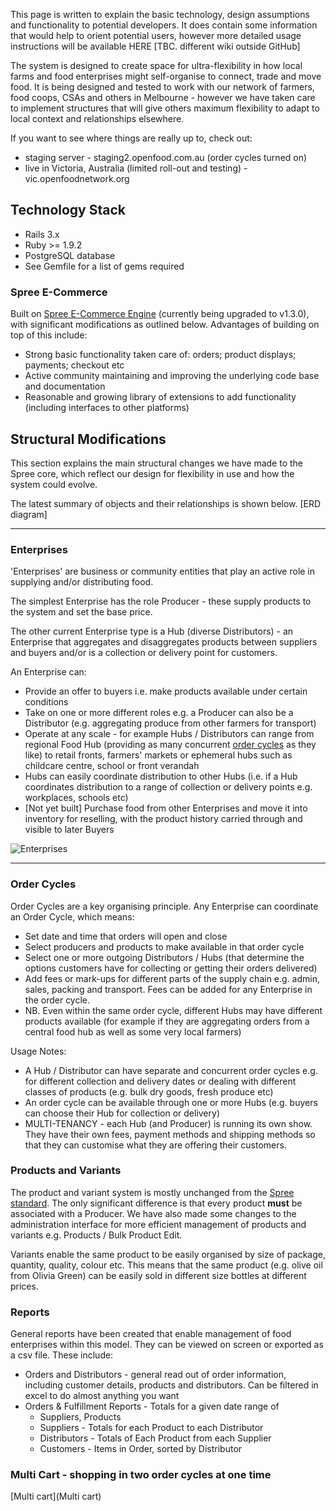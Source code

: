 This page is written to explain the basic technology, design assumptions and functionality to potential developers. It does contain some information that would help to orient potential users, however more detailed usage instructions will be available HERE [TBC. different wiki outside GitHub]

The system is designed to create space for ultra-flexibility in how local farms and food enterprises might self-organise to connect, trade and move food. It is being designed and tested to work with our network of farmers, food coops, CSAs and others in Melbourne - however we have taken care to implement structures that will give others maximum flexibility to adapt to local context and relationships elsewhere.

If you want to see where things are really up to, check out:
- staging server - staging2.openfood.com.au (order cycles turned on)
- live in Victoria, Australia (limited roll-out and testing) - vic.openfoodnetwork.org

## Technology Stack <a id="TechStack">

*  Rails 3.x
*  Ruby >= 1.9.2
*  PostgreSQL database
*  See Gemfile for a list of gems required

### Spree E-Commerce
Built on [Spree E-Commerce Engine](http://spreecommerce.com/) (currently being upgraded to v1.3.0), with significant modifications as outlined below. Advantages of building on top of this include:
* Strong basic functionality taken care of: orders; product displays; payments; checkout etc
* Active community maintaining and improving the underlying code base and documentation
* Reasonable and growing library of extensions to add functionality (including interfaces to other platforms)

## Structural Modifications <a id="Structure">

This section explains the main structural changes we have made to the Spree core, which reflect our design for flexibility in use and how the system could evolve.

The latest summary of objects and their relationships is shown below.
[ERD diagram]

***
### Enterprises <a id="Enterprises">

'Enterprises' are business or community entities that play an active role in supplying and/or distributing food. 

The simplest Enterprise has the role Producer - these supply products to the system and set the base price.

The other current Enterprise type is a Hub (diverse Distributors) - an Enterprise that aggregates and disaggregates products between suppliers and buyers and/or is a collection or delivery point for customers.

An Enterprise can: 
*  Provide an offer to buyers i.e. make products available under certain conditions
*  Take on one or more different roles e.g. a Producer can also be a Distributor (e.g. aggregating produce from other farmers for transport) 
*  Operate at any scale - for example Hubs / Distributors can range from regional Food Hub (providing as many concurrent [order cycles](#ordercycles) as they like) to retail fronts, farmers' markets or ephemeral hubs such as childcare centre, school or front verandah
*  Hubs can easily coordinate distribution to other Hubs (i.e. if a Hub coordinates distribution to a range of collection or delivery points e.g. workplaces, schools etc)
*  [Not yet built] Purchase food from other Enterprises and move it into inventory for reselling, with the product history carried through and visible to later Buyers

![Enterprises](http://openfoodweb.org/foundation/wp-content/uploads/2013/02/Enterprises-1.png)

***
### Order Cycles <a id="ordercycles">

Order Cycles are a key organising principle. Any Enterprise can coordinate an Order Cycle, which means:
*  Set date and time that orders will open and close
*  Select producers and products to make available in that order cycle
*  Select one or more outgoing Distributors / Hubs (that determine the options customers have for collecting or getting their orders delivered)
*  Add fees or mark-ups for different parts of the supply chain e.g. admin, sales, packing and transport. Fees can be added for any Enterprise in the order cycle.
*  NB. Even within the same order cycle, different Hubs may have different products available (for example if they are aggregating orders from a central food hub as well as some very local farmers)

Usage Notes:
*  A Hub / Distributor can have separate and concurrent order cycles e.g. for different collection and delivery dates or dealing with different classes of products (e.g. bulk dry goods, fresh produce etc)
*  An order cycle can be available through one or more Hubs (e.g. buyers can choose their Hub for collection or delivery)
*  MULTI-TENANCY - each Hub (and Producer) is running its own show. They have their own fees, payment methods and shipping methods so that they can customise what they are offering their customers.
 
### Products and Variants <a id="Products">

The product and variant system is mostly unchanged from the [Spree standard](http://guides.spreecommerce.com/products_and_variants.html). The only significant difference is that every product **must** be associated with a Producer. We have also made some changes to the administration interface for more efficient management of products and variants e.g. Products / Bulk Product Edit. 

Variants enable the same product to be easily organised by size of package, quantity, quality, colour etc. This means that the same product (e.g. olive oil from Olivia Green) can be easily sold in different size bottles at different prices.

### Reports <a id="Reports">

General reports have been created that enable management of food enterprises within this model. They can be viewed on screen or exported as a csv file. These include:
* Orders and Distributors - general read out of order information, including customer details, products and distributors. Can be filtered in excel to do almost anything you want
* Orders & Fulfillment Reports - Totals for a given date range of
  - Suppliers, Products
  - Suppliers - Totals for each Product to each Distributor
  - Distributors - Totals of Each Product from each Supplier
  - Customers - Items in Order, sorted by Distributor
 
### Multi Cart - shopping in two order cycles at one time
[Multi cart](Multi cart)
